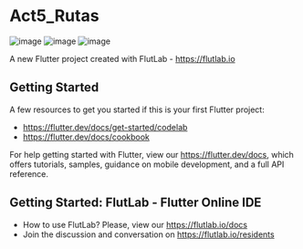 # Act5_Rutas
![image](https://github.com/user-attachments/assets/bb38ca70-bb2d-43be-934d-d5535e10721d)
![image](https://github.com/user-attachments/assets/8089720f-43ff-4564-b2b6-ab0bacc70b7d)
![image](https://github.com/user-attachments/assets/67cbb8b1-d2f2-4b59-b3b5-952f042e7fb3)




A new Flutter project created with FlutLab - https://flutlab.io

## Getting Started

A few resources to get you started if this is your first Flutter project:

- https://flutter.dev/docs/get-started/codelab
- https://flutter.dev/docs/cookbook

For help getting started with Flutter, view our
https://flutter.dev/docs, which offers tutorials,
samples, guidance on mobile development, and a full API reference.

## Getting Started: FlutLab - Flutter Online IDE

- How to use FlutLab? Please, view our https://flutlab.io/docs
- Join the discussion and conversation on https://flutlab.io/residents
